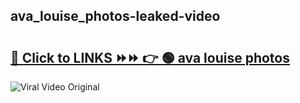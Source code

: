 
 ## ava_louise_photos-leaked-video 

# <h2><a href="https://clipsfans.com/ava_louise_photos&ref=git">🔗 Click to LINKS ⏩⏩ 👉 🟢 ava louise photos </a></h2>

<a href="https://clipsfans.com/ava_louise_photos&ref=git" rel="nofollow" data-target="animated-image.originalLink"><img src="https://i.ibb.co.com/xMMVF88/686577567.gif" alt="Viral Video Original" style="max-width: 100%; display: inline-block;" data-target="animated-image.originalImage"></a>
